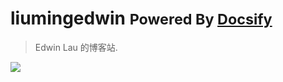<!-- _coverpage.md -->

# liumingedwin <small>Powered By [Docsify](https://github.com/docsifyjs/docsify/)</small>
> Edwin Lau 的博客站.
<!-- 背景图片 -->

![](../OHR.SaintElias_ZH-CN2861097596-8k.jpg)
